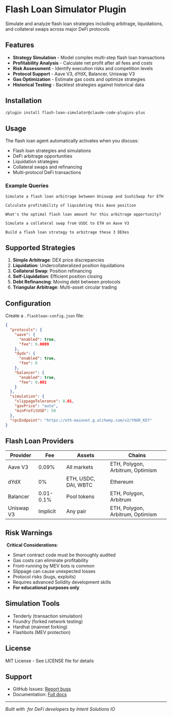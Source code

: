 # Flash Loan Simulator Plugin

Simulate and analyze flash loan strategies including arbitrage, liquidations, and collateral swaps across major DeFi protocols.

## Features

- **Strategy Simulation** - Model complex multi-step flash loan transactions
- **Profitability Analysis** - Calculate net profit after all fees and costs
- **Risk Assessment** - Identify execution risks and competition levels
- **Protocol Support** - Aave V3, dYdX, Balancer, Uniswap V3
- **Gas Optimization** - Estimate gas costs and optimize strategies
- **Historical Testing** - Backtest strategies against historical data

## Installation

```bash
/plugin install flash-loan-simulator@claude-code-plugins-plus
```

## Usage

The flash loan agent automatically activates when you discuss:
- Flash loan strategies and simulations
- DeFi arbitrage opportunities
- Liquidation strategies
- Collateral swaps and refinancing
- Multi-protocol DeFi transactions

### Example Queries

```
Simulate a flash loan arbitrage between Uniswap and SushiSwap for ETH

Calculate profitability of liquidating this Aave position

What's the optimal flash loan amount for this arbitrage opportunity?

Simulate a collateral swap from USDC to ETH on Aave V3

Build a flash loan strategy to arbitrage these 3 DEXes
```

## Supported Strategies

1. **Simple Arbitrage**: DEX price discrepancies
2. **Liquidation**: Undercollateralized position liquidations
3. **Collateral Swap**: Position refinancing
4. **Self-Liquidation**: Efficient position closing
5. **Debt Refinancing**: Moving debt between protocols
6. **Triangular Arbitrage**: Multi-asset circular trading

## Configuration

Create a `.flashloan-config.json` file:

```json
{
  "protocols": {
    "aave": {
      "enabled": true,
      "fee": 0.0009
    },
    "dydx": {
      "enabled": true,
      "fee": 0
    },
    "balancer": {
      "enabled": true,
      "fee": 0.001
    }
  },
  "simulation": {
    "slippageTolerance": 0.01,
    "gasPrice": "auto",
    "minProfitUSD": 50
  },
  "rpcEndpoint": "https://eth-mainnet.g.alchemy.com/v2/YOUR_KEY"
}
```

## Flash Loan Providers

| Provider | Fee | Assets | Chains |
|----------|-----|--------|--------|
| Aave V3 | 0.09% | All markets | ETH, Polygon, Arbitrum, Optimism |
| dYdX | 0% | ETH, USDC, DAI, WBTC | Ethereum |
| Balancer | 0.01-0.1% | Pool tokens | ETH, Polygon, Arbitrum |
| Uniswap V3 | Implicit | Any pair | ETH, Polygon, Arbitrum, Optimism |

## Risk Warnings

️ **Critical Considerations**:
- Smart contract code must be thoroughly audited
- Gas costs can eliminate profitability
- Front-running by MEV bots is common
- Slippage can cause unexpected losses
- Protocol risks (bugs, exploits)
- Requires advanced Solidity development skills
- **For educational purposes only**

## Simulation Tools

- Tenderly (transaction simulation)
- Foundry (forked network testing)
- Hardhat (mainnet forking)
- Flashbots (MEV protection)

## License

MIT License - See LICENSE file for details

## Support

- GitHub Issues: [Report bugs](https://github.com/AndroidNextdoor/stoked-automations/issues)
- Documentation: [Full docs](https://docs.claude-code-plugins.com)

---

*Built with ️ for DeFi developers by Intent Solutions IO*

